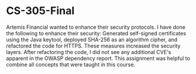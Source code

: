 # CS-305-Final
Artemis Financial wanted to enhance their security protocols. 
I have done the following to enhance their security:
Generated self-signed certificates using the Java keytool, deployed SHA-256 as an algorithm cipher, and refactored the code for HTTPS.
These measures increased the security layers.
After refactoring the code, I did not see any additional CVE's apparent in the OWASP dependency report.
This assignment was helpful to combine all concepts that were taught in this course.
